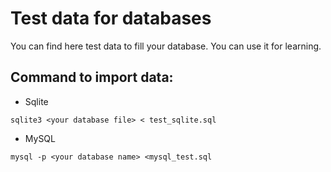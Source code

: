 # Test data for databases

You can find here test data to fill your database.
You can use it for learning.

## Command to import data:

- Sqlite

`sqlite3 <your database file> < test_sqlite.sql`

- MySQL

`mysql -p <your database name> <mysql_test.sql`
